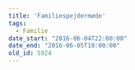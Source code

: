 ```yaml
---
title: 'Familiespejdermøde'
tags:
  - Familie
date_start: "2016-06-04T22:00:00"
date_end: "2016-06-05T10:00:00"
old_id: 5924
---
```

